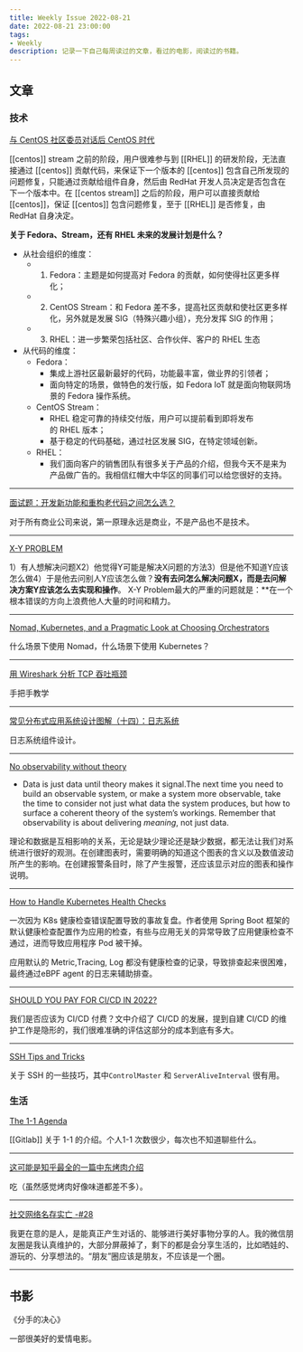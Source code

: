 ```yaml
---
title: Weekly Issue 2022-08-21
date: 2022-08-21 23:00:00
tags:
- Weekly
description: 记录一下自己每周读过的文章，看过的电影，阅读过的书籍。
---
```



## 文章

### 技术

[与 CentOS 社区委员对话后 CentOS 时代](https://linux.cn/article-14927-1.html)

[[centos]] stream 之前的阶段，用户很难参与到 [[RHEL]] 的研发阶段，无法直接通过 [[centos]] 贡献代码，来保证下一个版本的 [[centos]] 包含自己所发现的问题修复，只能通过贡献给组件自身，然后由 RedHat 开发人员决定是否包含在下一个版本中。在 [[centos stream]] 之后的阶段，用户可以直接贡献给 [[centos]]，保证 [[centos]] 包含问题修复，至于 [[RHEL]] 是否修复，由 RedHat 自身决定。

**关于 Fedora、Stream，还有 RHEL 未来的发展计划是什么？**

- 从社会组织的维度：  
	- 1.  Fedora：主题是如何提高对 Fedora 的贡献，如何使得社区更多样化；  
	- 2.  CentOS Stream：和 Fedora 差不多，提高社区贡献和使社区更多样化，另外就是发展 SIG（特殊兴趣小组），充分发挥 SIG 的作用；  
	- 3.  RHEL：进一步繁荣包括社区、合作伙伴、客户的 RHEL 生态  
- 从代码的维度：  
	- Fedora：  
		- 集成上游社区最新最好的代码，功能最丰富，做业界的引领者；  
		- 面向特定的场景，做特色的发行版，如 Fedora IoT 就是面向物联网场景的 Fedora 操作系统。  
	- CentOS Stream：  
		- RHEL 稳定可靠的持续交付版，用户可以提前看到即将发布的 RHEL 版本；  
		- 基于稳定的代码基础，通过社区发展 SIG，在特定领域创新。  
	- RHEL：  
		- 我们面向客户的销售团队有很多关于产品的介绍，但我今天不是来为产品做广告的。我相信红帽大中华区的同事们可以给您很好的支持。  

---

[面试题：开发新功能和重构老代码之间怎么选？](https://chinese.catchen.me/2022/08/interview-question-ship-new-feature-or-refactor-old-code.html?utm_source=dlvr.it&utm_medium=feed&utm_campaign=catchen)

对于所有商业公司来说，第一原理永远是商业，不是产品也不是技术。

---
[X-Y PROBLEM](https://coolshell.cn/articles/10804.html)

1）有人想解决问题X2）他觉得Y可能是解决X问题的方法3）但是他不知道Y应该怎么做4）于是他去问别人Y应该怎么做？**没有去问怎么解决问题X，而是去问解决方案Y应该怎么去实现和操作**。
X-Y Problem最大的严重的问题就是：**在一个根本错误的方向上浪费他人大量的时间和精力。



---



[Nomad, Kubernetes, and a Pragmatic Look at Choosing Orchestrators](https://www.hashicorp.com/blog/nomad-kubernetes-a-pragmatic-look-at-choosing-orchestrators)

什么场景下使用 Nomad，什么场景下使用 Kubernetes？

---


[用 Wireshark 分析 TCP 吞吐瓶颈](https://www.kawabangga.com/posts/4794)

手把手教学

---

[常见分布式应用系统设计图解（十四）：日志系统](https://www.raychase.net/7087)

日志系统组件设计。

---

[No observability without theory](https://blog.danslimmon.com/2019/05/03/no-observability-without-theory/)

- Data is just data until theory makes it signal.The next time you need to build an observable system, or make a system more observable, take the time to consider not just what data the system produces, but how to surface a coherent theory of the system’s workings. Remember that observability is about delivering _meaning_, not just data.

理论和数据是互相影响的关系，无论是缺少理论还是缺少数据，都无法让我们对系统进行很好的观测。在创建图表时，需要明确的知道这个图表的含义以及数值波动所产生的影响。在创建报警条目时，除了产生报警，还应该显示对应的图表和操作说明。

---

[How to Handle Kubernetes Health Checks](https://doordash.engineering/2022/08/09/how-to-handle-kubernetes-health-checks/)

一次因为 K8s 健康检查错误配置导致的事故复盘。作者使用 Spring Boot 框架的默认健康检查配置作为应用的检查，有些与应用无关的异常导致了应用健康检查不通过，进而导致应用程序 Pod 被干掉。

应用默认的 Metric,Tracing, Log 都没有健康检查的记录，导致排查起来很困难，最终通过eBPF agent 的日志来辅助排查。

---

[SHOULD YOU PAY FOR CI/CD IN 2022?](https://blog.symops.com/2022/08/10/pay-for-continuous-integration/)

我们是否应该为 CI/CD 付费？文中介绍了 CI/CD 的发展，提到自建 CI/CD 的维护工作是隐形的，我们很难准确的评估这部分的成本到底有多大。

---

[SSH Tips and Tricks](https://carlosbecker.dev/posts/ssh-tips-and-tricks/)

关于 SSH 的一些技巧，其中`ControlMaster` 和 `ServerAliveInterval` 很有用。


### 生活


[The 1-1 Agenda](https://about.gitlab.com/handbook/leadership/1-1/#transitioning-1-1s)

[[Gitlab]] 关于 1-1 的介绍。个人1-1 次数很少，每次也不知道聊些什么。

---


[这可能是知乎最全的一篇中东烤肉介绍](https://daily.zhihu.com/story/9751840)

吃（虽然感觉烤肉好像味道都差不多）。

---

[社交网络名存实亡 -#28](https://geekplux.com/newsletters/28)

我更在意的是人，是能真正产生对话的、能够进行美好事物分享的人。我的微信朋友圈是我认真维护的，大部分屏蔽掉了，剩下的都是会分享生活的，比如晒娃的、游玩的、分享想法的。“朋友”圈应该是朋友，不应该是一个圈。

---


## 书影

《分手的决心》

一部很美好的爱情电影。











